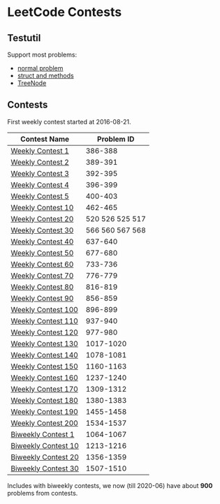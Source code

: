 # LeetCode Contests

## Testutil

Support most problems:

- [normal problem](biweekly/27/c/c_test.go)
- [struct and methods](182/c/c_test.go)
- [TreeNode](190/c/c_test.go)

## Contests

First weekly contest started at 2016-08-21.

|Contest Name|Problem ID|
|---|---|
|[Weekly Contest 1](https://leetcode.com/contest/warm-up-contest)|386-388|
|[Weekly Contest 2](https://leetcode.com/contest/leetcode-weekly-contest-2)|389-391|
|[Weekly Contest 3](https://leetcode.com/contest/leetcode-weekly-contest-3)|392-395|
|[Weekly Contest 4](https://leetcode.com/contest/leetcode-weekly-contest-4)|396-399|
|[Weekly Contest 5](https://leetcode.com/contest/leetcode-weekly-contest-5)|400-403|
|[Weekly Contest 10](https://leetcode.com/contest/leetcode-weekly-contest-10)|462-465|
|[Weekly Contest 20](https://leetcode.com/contest/leetcode-weekly-contest-20)|520 526 525 517|
|[Weekly Contest 30](https://leetcode.com/contest/leetcode-weekly-contest-30)|566 560 567 568|
|[Weekly Contest 40](https://leetcode.com/contest/leetcode-weekly-contest-40)|637-640|
|[Weekly Contest 50](https://leetcode.com/contest/leetcode-weekly-contest-50)|677-680|
|[Weekly Contest 60](https://leetcode.com/contest/weekly-contest-60)|733-736|
|[Weekly Contest 70](https://leetcode.com/contest/weekly-contest-70)|776-779|
|[Weekly Contest 80](https://leetcode.com/contest/weekly-contest-80)|816-819|
|[Weekly Contest 90](https://leetcode.com/contest/weekly-contest-90)|856-859|
|[Weekly Contest 100](https://leetcode.com/contest/weekly-contest-100)|896-899|
|[Weekly Contest 110](https://leetcode.com/contest/weekly-contest-110)|937-940|
|[Weekly Contest 120](https://leetcode.com/contest/weekly-contest-120)|977-980|
|[Weekly Contest 130](https://leetcode.com/contest/weekly-contest-130)|1017-1020|
|[Weekly Contest 140](https://leetcode.com/contest/weekly-contest-140)|1078-1081|
|[Weekly Contest 150](https://leetcode.com/contest/weekly-contest-150)|1160-1163|
|[Weekly Contest 160](https://leetcode.com/contest/weekly-contest-160)|1237-1240|
|[Weekly Contest 170](https://leetcode.com/contest/weekly-contest-170)|1309-1312|
|[Weekly Contest 180](https://leetcode.com/contest/weekly-contest-180)|1380-1383|
|[Weekly Contest 190](https://leetcode.com/contest/weekly-contest-190)|1455-1458|
|[Weekly Contest 200](https://leetcode.com/contest/weekly-contest-200)|1534-1537|
|[Biweekly Contest 1](https://leetcode.com/contest/biweekly-contest-1)|1064-1067|
|[Biweekly Contest 10](https://leetcode.com/contest/biweekly-contest-10)|1213-1216|
|[Biweekly Contest 20](https://leetcode.com/contest/biweekly-contest-20)|1356-1359|
|[Biweekly Contest 30](https://leetcode.com/contest/biweekly-contest-30)|1507-1510|

Includes with biweekly contests, we now (till 2020-06) have about **900** problems from contests.
